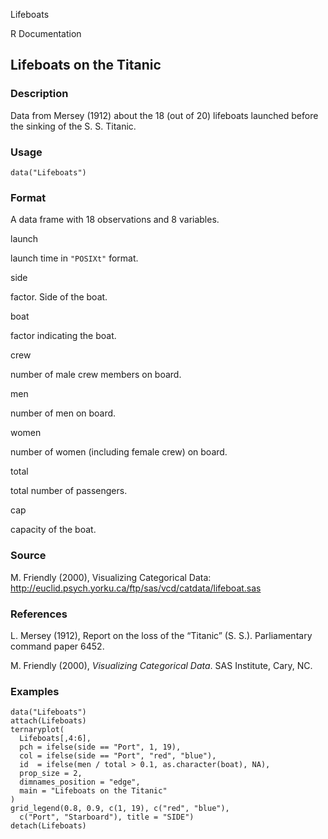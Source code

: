 Lifeboats

R Documentation

## Lifeboats on the Titanic

### Description

Data from Mersey (1912) about the 18 (out of 20) lifeboats launched before the
sinking of the S. S. Titanic.

### Usage

    data("Lifeboats")

### Format

A data frame with 18 observations and 8 variables.

launch

launch time in `"POSIXt"` format.

side

factor. Side of the boat.

boat

factor indicating the boat.

crew

number of male crew members on board.

men

number of men on board.

women

number of women (including female crew) on board.

total

total number of passengers.

cap

capacity of the boat.

### Source

M. Friendly (2000), Visualizing Categorical Data:
<http://euclid.psych.yorku.ca/ftp/sas/vcd/catdata/lifeboat.sas>

### References

L. Mersey (1912), Report on the loss of the “Titanic” (S. S.). Parliamentary
command paper 6452.

M. Friendly (2000), _Visualizing Categorical Data_. SAS Institute, Cary, NC.

### Examples

    
    data("Lifeboats")
    attach(Lifeboats)
    ternaryplot(
      Lifeboats[,4:6],
      pch = ifelse(side == "Port", 1, 19),
      col = ifelse(side == "Port", "red", "blue"),
      id  = ifelse(men / total > 0.1, as.character(boat), NA),
      prop_size = 2,
      dimnames_position = "edge",
      main = "Lifeboats on the Titanic"
    )
    grid_legend(0.8, 0.9, c(1, 19), c("red", "blue"),
      c("Port", "Starboard"), title = "SIDE")
    detach(Lifeboats)

